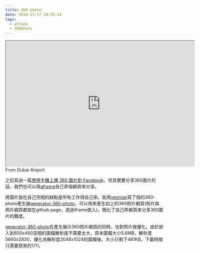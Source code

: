 ```yaml
---
title: 360 photo
date: 2016-11-17 20:35:14
tags:
  - aframe
  - 360photo
---
```


<iframe src="https://gasolin.github.io/2016-london-allhands/dubai_airport.html" height="400px" width="600px" align="center"></iframe>
From Dubai Airport

之前寫過一篇[使用手機上傳 360 圖片到 Facebook](2016/07/03/upload-360photo-to-facebook/)，但其實要分享360圖片的話，我們也可以用[aframe](http://aframe.io)自己弄個網頁來分享。

將圖片放在自己空間的缺點是所有工作得自己來。我用[yeoman](http://yeoman.io/)寫了個的360-photo產生器[generator-360-photo](https://www.npmjs.com/package/generator-360-photo)，可以用來產生如上的360照片網頁(照片與照片網頁都放在github page，透過iframe嵌入)，簡化了自己弄網頁來分享360圖片的難度。

[generator-360-photo](https://www.npmjs.com/package/generator-360-photo)在產生展示360照片網頁的同時，也對照片做優化。由於嵌入到600x400空間的圖檔解析度不需要太大，原本圖檔大小5.6MB，解析度5660x2830，優化為解析度2048x1024的圖檔後，大小只剩下481KB。下載時間只需要原來的1/11。
